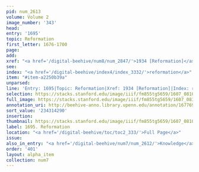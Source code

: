 ```yaml
---
pid: num_2613
volume: Volume 2
image_number: '343'
head:
entry: '1695'
topic: Reformation
first_letter: 1676-1700
page:
add:
xref: "<a href='/digital-beehive/num8/num_2847/'>1934 [Reformation]</a>"
see:
index: "<a href='/digital-beehive/index4/index_3332/'>reformation</a>"
item: "#item-a2250b39a"
unparsed:
line: 'Entry: 1695|Topic: Reformation|Xref: 1934 [Reformation]|Index: reformation|#item-a2250b39a'
selection: https://stacks.stanford.edu/image/iiif/fm855tg5659/1607_0810/362,4290,2863,704/full/0/default.jpg
full_image: https://stacks.stanford.edu/image/iiif/fm855tg5659/1607_0810/full/full/0/default.jpg
annotation_uri: http://beehive-anno.library.upenn.edu/annotation/1677694771671
sort_value: '234314290'
insertion:
thumbnail: https://stacks.stanford.edu/image/iiif/fm855tg5659/1607_0810/362,4290,600,180/250,/0/default.jpg
label: 1695. Reformation
location: "<a href='/digital-beehive/toc/toc2_333/'>Full Page</a>"
issue:
also_in_entry: "<a href='/digital-beehive/num7/num_2612/'>Knowledge</a>"
order: '401'
layout: alpha_item
collection: num7
---
```

